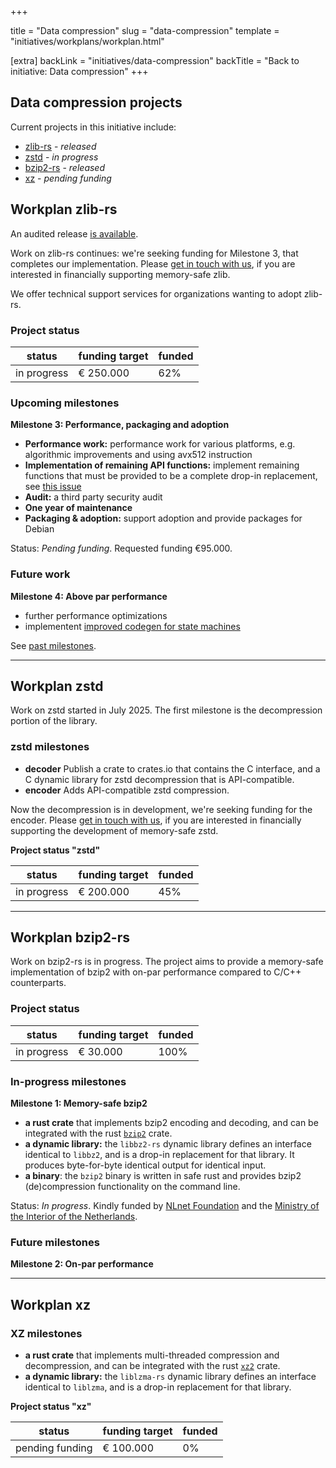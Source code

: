 +++

title = "Data compression"
slug = "data-compression"
template = "initiatives/workplans/workplan.html"

[extra]
backLink = "initiatives/data-compression"
backTitle = "Back to initiative: Data compression"
+++

## Data compression projects

Current projects in this initiative include:

- [zlib-rs](#workplan-zlib-rs) - *released*
- [zstd](#workplan-zstd) - *in progress*
- [bzip2-rs](#workplan-bzip2-rs) - *released*
- [xz](#workplan-xz) - *pending funding*


## Workplan zlib-rs

An audited release [is available](https://github.com/trifectatechfoundation/zlib-rs). 

Work on zlib-rs continues: we're seeking funding for Milestone 3, that completes our implementation. 
Please [get in touch with us](/support), if you are interested in financially supporting memory-safe zlib. 

We offer technical support services for organizations wanting to adopt zlib-rs.

### Project status

| status | funding target | funded | 
|---|---|---|
| in progress | &euro; 250.000 | 62% |

### Upcoming milestones

**Milestone 3: Performance, packaging and adoption**

- **Performance work:** performance work for various platforms, e.g. algorithmic improvements and using avx512 instruction
- **Implementation of remaining API functions:** implement remaining functions that must be provided to be a complete drop-in replacement, see [this issue](https://github.com/memorysafety/zlib-rs/issues/49)
- **Audit:** a third party security audit
- **One year of maintenance**
- **Packaging & adoption:** support adoption and provide packages for Debian 

Status: *Pending funding*. Requested funding €95.000.

### Future work

**Milestone 4: Above par performance**

- further performance optimizations
- implementent [improved codegen for state machines](https://github.com/rust-lang/rfcs/pull/3720)

See [past milestones](/initiatives/workplans/zlib-completed-milestones).

---

## Workplan zstd

Work on zstd started in July 2025. The first milestone is the decompression portion of the library.

### zstd milestones

- **decoder** Publish a crate to crates.io that contains the C interface, and a C dynamic library for zstd decompression that is API-compatible. 
- **encoder** Adds API-compatible zstd compression.

Now the decompression is in development, we're seeking funding for the encoder. Please [get in touch with us](/support), if you are interested in financially supporting the development of memory-safe zstd.

**Project status "zstd"**

| status | funding target | funded | 
|---|---|---|
| in progress | &euro; 200.000 | 45% |

---

## Workplan bzip2-rs

Work on bzip2-rs is in progress. The project aims to provide a memory-safe implementation of bzip2 with on-par performance compared to C/C++ counterparts.

### Project status

| status | funding target | funded | 
|---|---|---|
| in progress | &euro; 30.000 | 100% |

### In-progress milestones

**Milestone 1: Memory-safe bzip2**

- **a rust crate** that implements bzip2 encoding and decoding, and can be integrated with the rust [`bzip2`](https://crates.io/crates/bzip2) crate.
- **a dynamic library:** the `libbz2-rs` dynamic library defines an interface identical to `libbz2`, and is a drop-in replacement for that library. It produces byte-for-byte identical output for identical input.
- **a binary**: the `bzip2` binary is written in safe rust and provides bzip2 (de)compression functionality on the command line. 

Status: *In progress*. Kindly funded by [NLnet Foundation](https://nlnet.nl/) and the [Ministry of the Interior of the Netherlands](https://www.government.nl/ministries/ministry-of-the-interior-and-kingdom-relations).

### Future milestones

**Milestone 2: On-par performance**

---

## Workplan xz

### XZ milestones

- **a rust crate** that implements multi-threaded compression and decompression, and can be integrated with the rust [`xz2`](https://crates.io/crates/xz2) crate.
- **a dynamic library:** the `liblzma-rs` dynamic library defines an interface identical to `liblzma`, and is a drop-in replacement for that library. 

**Project status "xz"**

| status | funding target | funded | 
|---|---|---|
| pending funding | &euro; 100.000 | 0% |





